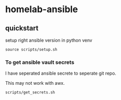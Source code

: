 # homelab-ansible

## quickstart

setup right ansible version in python venv
```
source scripts/setup.sh
```

### To get ansible vault secrets

I have seperated ansible secrete to seperate git repo.

This may not work with awx.

```
scripts/get_secrets.sh
```
